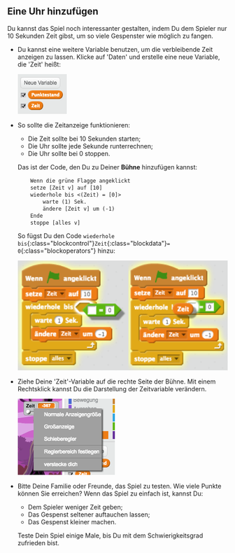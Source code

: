 ## Eine Uhr hinzufügen

Du kannst das Spiel noch interessanter gestalten, indem Du dem Spieler nur 10 Sekunden Zeit gibst, um so viele Gespenster wie möglich zu fangen.

+ Du kannst eine weitere Variable benutzen, um die verbleibende Zeit anzeigen zu lassen. Klicke auf 'Daten' und erstelle eine neue Variable, die 'Zeit' heißt:

	![screenshot](images/ghost-time.png)

+ So sollte die Zeitanzeige funktionieren:

	+ Die Zeit sollte bei 10 Sekunden starten;
	+ Die Uhr sollte jede Sekunde runterrechnen;
	+ Die Uhr sollte bei 0 stoppen.

	Das ist der Code, den Du zu Deiner __Bühne__ hinzufügen kannst:

	```blocks
		Wenn die grüne Flagge angeklickt
		setze [Zeit v] auf [10]
		wiederhole bis <(Zeit) = [0]>
			warte (1) Sek.
			ändere [Zeit v] um (-1)
		Ende
		stoppe [alles v]
	```

	So fügst Du den Code `wiederhole bis`{:class="blockcontrol"}`Zeit`{:class="blockdata"}`= 0`{:class="blockoperators"} hinzu:

	![screenshot](images/ghost-timer-help.png)

+ Ziehe Deine 'Zeit'-Variable auf die rechte Seite der Bühne. Mit einem Rechtsklick kannst Du die Darstellung der Zeitvariable verändern.

	![screenshot](images/ghost-readout.png)

+ Bitte Deine Familie oder Freunde, das Spiel zu testen. Wie viele Punkte können Sie erreichen? Wenn das Spiel zu einfach ist, kannst Du:

	+ Dem Spieler weniger Zeit geben;
	+ Das Gespenst seltener auftauchen lassen;
	+ Das Gespenst kleiner machen.

	Teste Dein Spiel einige Male, bis Du mit dem Schwierigkeitsgrad zufrieden bist.

